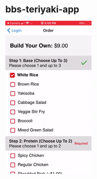 # bbs-teriyaki-app

![Alt Text](https://github.com/macrawford/bbs-teriyaki-app/blob/main/AnimatedGIF-downsized_large.gif "order")
